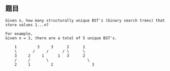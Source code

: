 ## 题目 
    Given n, how many structurally unique BST's (binary search trees) that store values 1...n?

    For example,
    Given n = 3, there are a total of 5 unique BST's.

        1         3     3      2      1
        \       /     /      / \      \
        3     2     1      1   3      2
        /     /       \                 \
        2     1         2                 3
